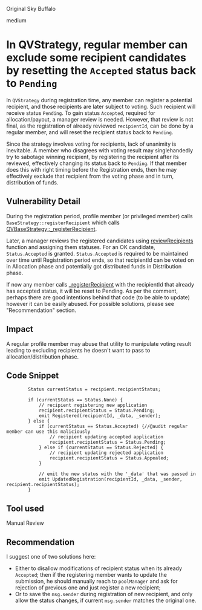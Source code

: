 Original Sky Buffalo

medium

# In QVStrategy, regular member can exclude some recipient candidates by resetting the `Accepted` status back to `Pending`
In `QVStrategy` during registration time, any member can register a potential recipient, and those recipients are later subject to voting. Such recipient will receive status `Pending`. To gain status `Accepted`, required for allocation/payout, a manager review is needed. However, that review is not final, as the registration of already reviewed `recipientId`, can be done by a regular member, and will reset the recipient status back to `Pending`. 

Since the strategy involves voting for recipients, lack of unanimity is inevitable. A member who disagrees with voting result may singlehandedly try to sabotage winning recipient, by registering the recipient after its reviewed, effectively changing its status back to `Pending`. If that member does this with right timing before the Registration ends, then he may effectively exclude that recipient from the voting phase and in turn, distribution of funds. 

## Vulnerability Detail
During the registration period, profile member (or privileged member) calls `BaseStrategy::registerRecipient` which calls [QVBaseStrategy::_registerRecipient](https://github.com/sherlock-audit/2023-09-Gitcoin/blob/main/allo-v2/contracts/strategies/qv-base/QVBaseStrategy.sol#L369).

Later, a manager reviews the registered candidates using [reviewRecipients](https://github.com/sherlock-audit/2023-09-Gitcoin/blob/main/allo-v2/contracts/strategies/qv-base/QVBaseStrategy.sol#L254) function and assigning them statuses. For an OK candidate, `Status.Accepted` is granted. `Status.Accepted` is required to be maintained over time until Registration period ends, so that recipientId can be voted on in Allocation phase and potentially got distributed funds in Distribution phase.

If now any member calls [_registerRecipient](https://github.com/sherlock-audit/2023-09-Gitcoin/blob/main/allo-v2/contracts/strategies/qv-base/QVBaseStrategy.sol#L419-L421) with the recipientId that already has accepted status, it will be reset to Pending. As per the comment, perhaps there are good intentions behind that code (to be able to update) however it can be easily abused. For possible solutions, please see "Recommendation" section.


## Impact
A regular profile member may abuse that utility to manipulate voting result leading to excluding recipients he doesn't want to pass to allocation/distribution phase.

## Code Snippet
```solidity
        Status currentStatus = recipient.recipientStatus;

        if (currentStatus == Status.None) {
            // recipient registering new application
            recipient.recipientStatus = Status.Pending;
            emit Registered(recipientId, _data, _sender);
        } else {
            if (currentStatus == Status.Accepted) {//@audit regular member can use this maliciously
                // recipient updating accepted application
                recipient.recipientStatus = Status.Pending;
            } else if (currentStatus == Status.Rejected) {
                // recipient updating rejected application
                recipient.recipientStatus = Status.Appealed;
            }

            // emit the new status with the '_data' that was passed in
            emit UpdatedRegistration(recipientId, _data, _sender, recipient.recipientStatus);
        }
```

## Tool used

Manual Review

## Recommendation
I suggest one of two solutions here: 
- Either to disallow modifications of recipient status when its already `Accepted`; then if the registering member wants to update the submission, he should manually reach to `poolManager` and ask for rejection of previous one and just register a new recipient; 
- Or to save the `msg.sender` during registration of new recipient, and only allow the status changes, if current `msg.sender` matches the original one.